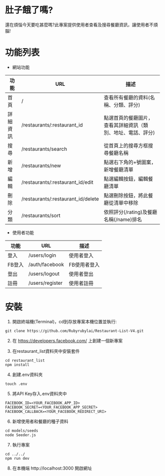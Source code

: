 # 肚子餓了嗎?
還在煩惱今天要吃甚麼嗎?此專案提供使用者查看及搜尋餐廳資訊，讓使用者不煩腦!

# 功能列表
+ 網站功能

|功能|URL|描述|
|----|---|----|
|首頁|/|查看所有餐廳的資料(名稱、分類、評分)|
|詳細資訊|/restaurants/:restaurant_id|點選首頁的餐廳圖片，查看其詳細資訊（類別、地址、電話、評分)|
|搜尋|/restaurants/search|從首頁上的搜尋方框搜尋餐廳名稱|
|新增|/restaurants/new|點選右下角的+號圖案，新增餐廳清單|
|編輯|/restaurants/:restaurant_id/edit|點選編輯按鈕，編輯餐廳清單|
|刪除|/restaurants/:restaurant_id/delete|點選刪除按鈕，將此餐廳從清單中移除|
|分類|/restaurants/sort|依照評分(/rating)及餐廳名稱(/name)排名|

+ 使用者功能

|功能|URL|描述|
|----|---|----|
|登入|/users/login|使用者登入|
|FB登入|/auth/facebook|FB使用者登入|
|登出|/users/logout|使用者登出|
|註冊|/users/register|使用者註冊|

# 安裝
1. 開啟終端機(Terminal)，cd到存放專案本機位置並執行:
```
git clone https://github.com/Rubyrubylai/Restaurant-List-V4.git
```
2. 在 https://developers.facebook.com/ 上創建一個新專案

3. 在restaurant_list資料夾中安裝套件
```
cd restaurant_list
npm install
```
4. 創建.env資料夾
```
touch .env
```
5. 將API Key存入.env資料夾中
```
FACEBOOK_ID=<YOUR_FACEBOOK_APP_ID>
FACEBOOK_SECRET=<YOUR_FACEBOOK_APP_SECRET>
FACEBOOK_CALLBACK=<YOUR_FACEBOOK_REDIRECT_URI>
```
6. 新增使用者和餐廳的種子資料
```
cd models/seeds
node Seeder.js
```
7. 執行專案
```
cd ../../
npm run dev
```
8. 在本機端 http://localhost:3000 開啟網址